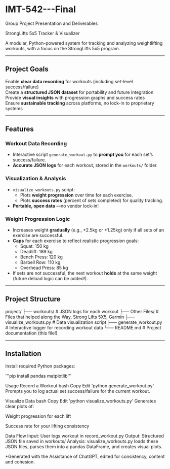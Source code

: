 # IMT-542---Final

Group Project Presentation and Deliverables

StrongLifts 5x5 Tracker & Visualizer

A modular, Python-powered system for tracking and analyzing weightlifting workouts, with a focus on the StrongLifts 5x5 program.

---

## Project Goals

Enable **clear data recording** for workouts (including set-level success/failure)  
Create a **structured JSON dataset** for portability and future integration  
Provide **visual insights** with progression graphs and success rates  
Ensure **sustainable tracking** across platforms, no lock-in to proprietary systems

---

## Features

### Workout Data Recording
- Interactive script `generate_workout.py` to **prompt you** for each set’s success/failure.
- **Accurate JSON logs** for each workout, stored in the `workouts/` folder.

### Visualization & Analysis
- `visualize_workouts.py` script:
  - Plots **weight progression** over time for each exercise.
  - Plots **success rates** (percent of sets completed) for quality tracking.
- **Portable, open data** —no vendor lock-in!

### Weight Progression Logic
- Increases weight **gradually** (e.g., +2.5kg or +1.25kg) only if all sets of an exercise are successful.
- **Caps** for each exercise to reflect realistic progression goals:
  - Squat: 150 kg
  - Deadlift: 189 kg
  - Bench Press: 120 kg
  - Barbell Row: 110 kg
  - Overhead Press: 85 kg
- If sets are not successful, the next workout **holds** at the same weight (future deload logic can be added!).

---

## Project Structure
project/
├── workouts/ # JSON logs for each workout
├── Other Files/ # Files that helped along the Way, Strong Lifts 5X5, Garmin
├── visualize_workouts.py # Data visualization script
├── generate_workout.py # Interactive logger for recording workout data
└── README.md # Project documentation (this file!)


---

## Installation


Install required Python packages:

'''pip install pandas matplotlib'''

Usage
Record a Workout
bash
Copy
Edit
'python generate_workout.py'
Prompts you to log actual set success/failure for the current workout.

Visualize Data
bash
Copy
Edit
'python visualize_workouts.py'
Generates clear plots of:

Weight progression for each lift

Success rate for your lifting consistency

Data Flow
Input: User logs workout in record_workout.py
Output: Structured JSON file saved in workouts/
Analysis: visualize_workouts.py loads these JSON files, parses them into a pandas DataFrame, and creates visual plots.

*Generated with the Assistance of ChatGPT, edited for consistency, content and cohesion.
